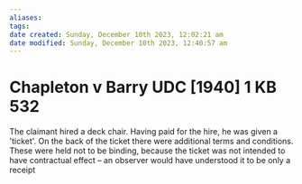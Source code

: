 ```yaml
---
aliases: 
tags: 
date created: Sunday, December 10th 2023, 12:02:21 am
date modified: Sunday, December 10th 2023, 12:40:57 am
---
```


# Chapleton v Barry UDC [1940] 1 KB 532

The claimant hired a deck chair. Having paid for the hire, he was given a 'ticket'. On the back of the ticket there were additional terms and conditions. These were held not to be binding, because the ticket was not intended to have contractual effect – an observer would have understood it to be only a receipt
